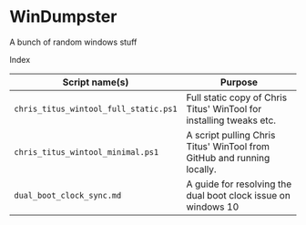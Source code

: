 # WinDumpster

A bunch of random windows stuff 


Index

| Script name(s) | Purpose | 
|----------------|---------|
| `chris_titus_wintool_full_static.ps1` | Full static copy of Chris Titus' WinTool for installing tweaks etc. | 
| `chris_titus_wintool_minimal.ps1` | A script pulling Chris Titus' WinTool from GitHub and running locally. | 
| `dual_boot_clock_sync.md` | A guide for resolving the dual boot clock issue on windows 10 | 
